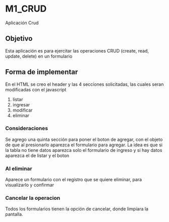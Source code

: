 # M1_CRUD
 Aplicación Crud
 ## Objetivo
 Esta aplicación es para ejercitar las operaciones CRUD (create, read, update, delete) en un formulario

 ## Forma de implementar
En el HTML se creo el header y las 4 secciones solicitadas, las cuales seran modificadas con el javascript
1) listar
2) ingresar
3) modificar
4) eliminar
 ### Consideraciones
Se agrego una quinta sección para poner el boton de agregar, con el objeto de que al presionarlo aparezca el
formulario para agregar. La idea es que si la tabla no tiene datos aparezca solo el formulario de ingreso y
si hay datos aparezca el de listar y el boton
 ### Al eliminar
 Aparece un formulario con el registro que se quiere eliminar, para visualizarlo y confirmar

 ### Cancelar la operacion
 Todos los formularios tienen la opción de cancelar, donde limpiara la pantalla.